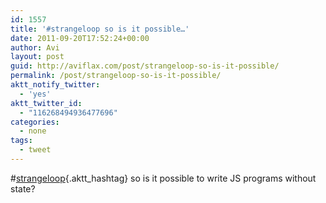 ```yaml
---
id: 1557
title: '#strangeloop so is it possible…'
date: 2011-09-20T17:52:24+00:00
author: Avi
layout: post
guid: http://aviflax.com/post/strangeloop-so-is-it-possible/
permalink: /post/strangeloop-so-is-it-possible/
aktt_notify_twitter:
  - 'yes'
aktt_twitter_id:
  - "116268494936477696"
categories:
  - none
tags:
  - tweet
---
```

#[strangeloop](http://search.twitter.com/search?q=%23strangeloop){.aktt_hashtag} so is it possible to write JS programs without state?